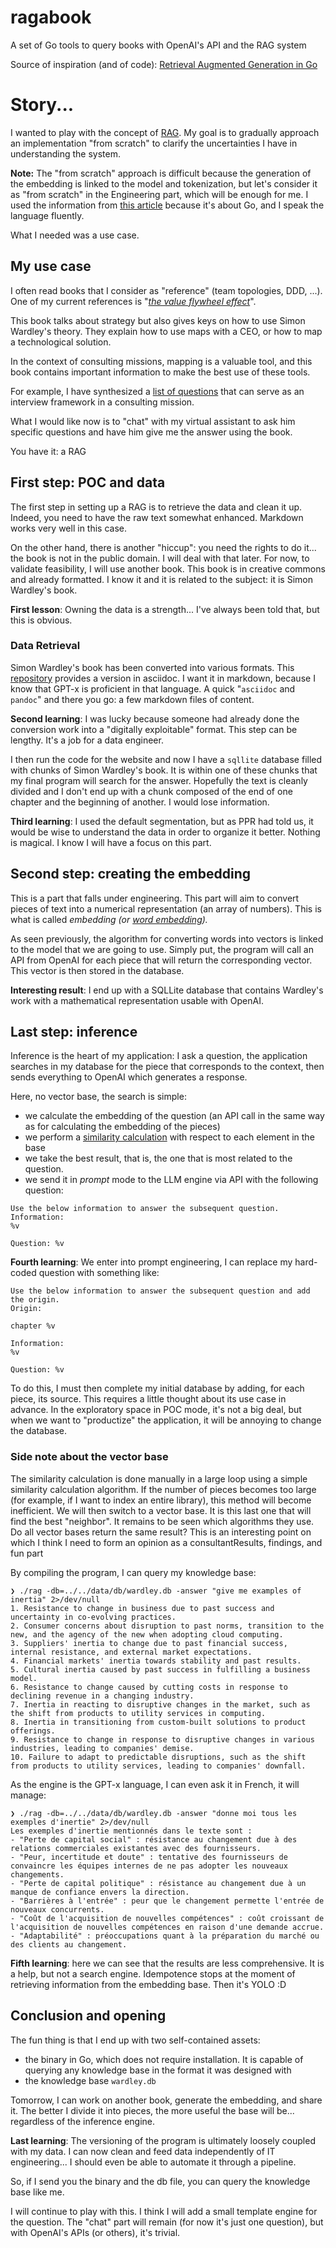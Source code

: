 # ragabook
A set of Go tools to query books with OpenAI's API and the RAG system

Source of inspiration (and of code): [Retrieval Augmented Generation in Go](https://eli.thegreenplace.net/2023/retrieval-augmented-generation-in-go/)

# Story...
I wanted to play with the concept of [RAG](https://fr.wikipedia.org/wiki/Ing%C3%A9nierie_de_prompt#G%C3%A9n%C3%A9ration_augment%C3%A9e_par_r%C3%A9cup%C3%A9ration). My goal is to gradually approach an implementation "from scratch" to clarify the uncertainties I have in understanding the system.

**Note:** The "from scratch" approach is difficult because the generation of the embedding is linked to the model and tokenization, but let's consider it as "from scratch" in the Engineering part, which will be enough for me.
I used the information from [this article](https://eli.thegreenplace.net/2023/retrieval-augmented-generation-in-go/) because it's about Go, and I speak the language fluently.

What I needed was a use case.

## My use case
I often read books that I consider as "reference" (team topologies, DDD, ...). One of my current references is "[_the value flywheel effect_](https://itrevolution.com/product/the-value-flywheel-effect/)".

This book talks about strategy but also gives keys on how to use Simon Wardley's theory. They explain how to use maps with a CEO, or how to map a technological solution.

In the context of consulting missions, mapping is a valuable tool, and this book contains important information to make the best use of these tools.

For example, I have synthesized a [list of questions](https://gist.github.com/owulveryck/764b0e92850c157602b5abf8a4548ab5) that can serve as an interview framework in a consulting mission.

What I would like now is to "chat" with my virtual assistant to ask him specific questions and have him give me the answer using the book.

You have it: a RAG

## First step: POC and data

The first step in setting up a RAG is to retrieve the data and clean it up.
Indeed, you need to have the raw text somewhat enhanced. Markdown works very well in this case.

On the other hand, there is another "hiccup": you need the rights to do it... the book is not in the public domain. I will deal with that later. For now, to validate feasibility, I will use another book.
This book is in creative commons and already formatted. I know it and it is related to the subject: it is Simon Wardley's book.

**First lesson**: Owning the data is a strength... I've always been told that, but this is obvious.

### Data Retrieval

Simon Wardley's book has been converted into various formats. This [repository](https://github.com/andrewharmellaw/wardley-maps-book) provides a version in asciidoc. I want it in markdown, because I know that GPT-x is proficient in that language. A quick "`asciidoc` and `pandoc`" and there you go: a few markdown files of content.

**Second learning**: I was lucky because someone had already done the conversion work into a "digitally exploitable" format. This step can be lengthy. It's a job for a data engineer.

I then run the code for the website and now I have a `sqllite` database filled with chunks of Simon Wardley's book. It is within one of these chunks that my final program will search for the answer. Hopefully the text is cleanly divided and I don't end up with a chunk composed of the end of one chapter and the beginning of another. I would lose information.

**Third learning**: I used the default segmentation, but as PPR had told us, it would be wise to understand the data in order to organize it better. Nothing is magical. I know I will have a focus on this part.
## Second step: creating the embedding

This is a part that falls under engineering. This part will aim to convert pieces of text into a numerical representation (an array of numbers). This is what is called _embedding (or [word embedding](https://en.wikipedia.org/wiki/Word_embedding))._

As seen previously, the algorithm for converting words into vectors is linked to the model that we are going to use. Simply put, the program will call an API from OpenAI for each piece that will return the corresponding vector. This vector is then stored in the database.

**Interesting result**: I end up with a SQLLite database that contains Wardley's work with a mathematical representation usable with OpenAI.
## Last step: inference
Inference is the heart of my application: I ask a question, the application searches in my database for the piece that corresponds to the context, then sends everything to OpenAI which generates a response.

Here, no vector base, the search is simple:

- we calculate the embedding of the question (an API call in the same way as for calculating the embedding of the pieces)
- we perform a [similarity calculation](https://fr.wikipedia.org/wiki/Similarit%C3%A9_cosinus) with respect to each element in the base
- we take the best result, that is, the one that is most related to the question.
- we send it in _prompt_ mode to the LLM engine via API with the following question:

```
Use the below information to answer the subsequent question.
Information:
%v

Question: %v
```
**Fourth learning**: We enter into prompt engineering, I can replace my hard-coded question with something like:
```
Use the below information to answer the subsequent question and add the origin.
Origin: 

chapter %v

Information:
%v

Question: %v
```
To do this, I must then complete my initial database by adding, for each piece, its source. This requires a little thought about its use case in advance. In the exploratory space in POC mode, it's not a big deal, but when we want to "productize" the application, it will be annoying to change the database.

### Side note about the vector base

The similarity calculation is done manually in a large loop using a simple similarity calculation algorithm. If the number of pieces becomes too large (for example, if I want to index an entire library), this method will become inefficient. We will then switch to a vector base.
It is this last one that will find the best "neighbor". It remains to be seen which algorithms they use. Do all vector bases return the same result? This is an interesting point on which I think I need to form an opinion as a consultantResults, findings, and fun part

By compiling the program, I can query my knowledge base:

```
❯ ./rag -db=../../data/db/wardley.db -answer "give me examples of inertia" 2>/dev/null
1. Resistance to change in business due to past success and uncertainty in co-evolving practices.
2. Consumer concerns about disruption to past norms, transition to the new, and the agency of the new when adopting cloud computing.
3. Suppliers' inertia to change due to past financial success, internal resistance, and external market expectations.
4. Financial markets' inertia towards stability and past results.
5. Cultural inertia caused by past success in fulfilling a business model.
6. Resistance to change caused by cutting costs in response to declining revenue in a changing industry.
7. Inertia in reacting to disruptive changes in the market, such as the shift from products to utility services in computing.
8. Inertia in transitioning from custom-built solutions to product offerings.
9. Resistance to change in response to disruptive changes in various industries, leading to companies' demise.
10. Failure to adapt to predictable disruptions, such as the shift from products to utility services, leading to companies' downfall.
```
As the engine is the GPT-x language, I can even ask it in French, it will manage:

```
❯ ./rag -db=../../data/db/wardley.db -answer "donne moi tous les exemples d'inertie" 2>/dev/null
Les exemples d'inertie mentionnés dans le texte sont :
- "Perte de capital social" : résistance au changement due à des relations commerciales existantes avec des fournisseurs.
- "Peur, incertitude et doute" : tentative des fournisseurs de convaincre les équipes internes de ne pas adopter les nouveaux changements.
- "Perte de capital politique" : résistance au changement due à un manque de confiance envers la direction.
- "Barrières à l'entrée" : peur que le changement permette l'entrée de nouveaux concurrents.
- "Coût de l'acquisition de nouvelles compétences" : coût croissant de l'acquisition de nouvelles compétences en raison d'une demande accrue.
- "Adaptabilité" : préoccupations quant à la préparation du marché ou des clients au changement.
```
**Fifth learning**: here we can see that the results are less comprehensive. It is a help, but not a search engine. Idempotence stops at the moment of retrieving information from the embedding base. Then it's YOLO :D

## Conclusion and opening
The fun thing is that I end up with two self-contained assets:

- the binary in Go, which does not require installation. It is capable of querying any knowledge base in the format it was designed with
- the knowledge base `wardley.db`

Tomorrow, I can work on another book, generate the embedding, and share it. The better I divide it into pieces, the more useful the base will be... regardless of the inference engine.

**Last learning**: The versioning of the program is ultimately loosely coupled with my data. I can now clean and feed data independently of IT engineering... I should even be able to automate it through a pipeline.

So, if I send you the binary and the db file, you can query the knowledge base like me.

I will continue to play with this. I think I will add a small template engine for the question. The "chat" part will remain (for now it's just one question), but with OpenAI's APIs (or others), it's trivial.
